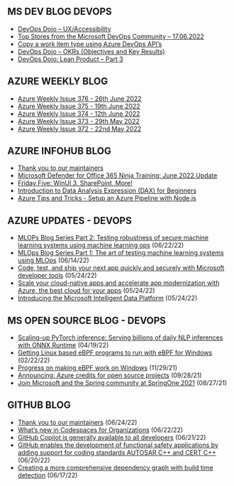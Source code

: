 ## MS DEV BLOG DEVOPS 

<!-- DEVBLOGDEVOPS:START -->
- [DevOps Dojo – UX/Accessibility](https://devblogs.microsoft.com/devops/devops-dojo-ux-accessibility/)
- [Top Stores from the Microsoft DevOps Community – 17.06.2022](https://devblogs.microsoft.com/devops/top-stores-from-the-microsoft-devops-community-17-06-2022/)
- [Copy a work item type using Azure DevOps API’s](https://devblogs.microsoft.com/devops/copy-a-work-item-type-using-azure-devops-apis-undocumented/)
- [DevOps Dojo – OKRs (Objectives and Key Results)](https://devblogs.microsoft.com/devops/devops-dojo-okrs-objectives-and-key-results/)
- [DevOps Dojo: Lean Product – Part 3](https://devblogs.microsoft.com/devops/devops-dojo-lean-product-part-3/)
<!-- DEVBLOGDEVOPS:END -->


## AZURE WEEKLY BLOG

<!-- AZUREWEEKLY:START -->
- [Azure Weekly Issue 376 - 26th June 2022](https://azureweekly.info/issue-376.html)
- [Azure Weekly Issue 375 - 19th June 2022](https://azureweekly.info/issue-375.html)
- [Azure Weekly Issue 374 - 12th June 2022](https://azureweekly.info/issue-374.html)
- [Azure Weekly Issue 373 - 29th May 2022](https://azureweekly.info/issue-373.html)
- [Azure Weekly Issue 372 - 22nd May 2022](https://azureweekly.info/issue-372.html)
<!-- AZUREWEEKLY:END -->

## AZURE INFOHUB BLOG 

<!-- AZUREINFOHUB:START -->
- [Thank you to our maintainers](https://github.blog/2022-06-24-thank-you-to-our-maintainers/)
- [Microsoft Defender for Office 365 Ninja Training:  June 2022 Update](https://techcommunity.microsoft.com/t5/microsoft-defender-for-office/microsoft-defender-for-office-365-ninja-training-june-2022/ba-p/3507251)
- [Friday Five: WinUI 3, SharePoint, More!](https://techcommunity.microsoft.com/t5/microsoft-mvp-award-program-blog/friday-five-winui-3-sharepoint-more/ba-p/3546080)
- [Introduction to Data Analysis Expression &lpar;DAX&rpar; for Beginners](https://techcommunity.microsoft.com/t5/educator-developer-blog/introduction-to-data-analysis-expression-dax-for-beginners/ba-p/3542815)
- [Azure Tips and Tricks - Setup an Azure Pipeline with Node.js](https://techcommunity.microsoft.com/t5/azure-developer-community-blog/azure-tips-and-tricks-setup-an-azure-pipeline-with-node-js/ba-p/3545930)
<!-- AZUREINFOHUB:END -->


## AZURE UPDATES - DEVOPS 

<!-- AZUREUPDATES:START -->

 - [MLOPs Blog Series Part 2: Testing robustness of secure machine learning systems using machine learning ops](https://azure.microsoft.com/blog/mlops-blog-series-part-2-testing-robustness-of-secure-machine-learning-systems-using-machine-learning-ops/) (06/22/22)
 - [MLOps Blog Series Part 1: The art of testing machine learning systems using MLOps](https://azure.microsoft.com/blog/mlops-blog-series-part-1-the-art-of-testing-machine-learning-systems-using-mlops/) (06/14/22)
 - [Code, test, and ship your next app quickly and securely with Microsoft developer tools](https://azure.microsoft.com/blog/code-test-and-ship-your-next-app-quickly-and-securely-with-microsoft-developer-tools/) (05/24/22)
 - [Scale your cloud-native apps and accelerate app modernization with Azure, the best cloud for your apps](https://azure.microsoft.com/blog/scale-your-cloudnative-apps-and-accelerate-app-modernization-with-azure-the-best-cloud-for-your-apps/) (05/24/22)
 - [Introducing the Microsoft Intelligent Data Platform](https://azure.microsoft.com/blog/introducing-the-microsoft-intelligent-data-platform/) (05/24/22)
<!-- AZUREUPDATES:END -->


## MS OPEN SOURCE BLOG - DEVOPS 

<!-- MSOPENSOURCEBLOG:START -->

 - [Scaling-up PyTorch inference: Serving billions of daily NLP inferences with ONNX Runtime](https://cloudblogs.microsoft.com/opensource/2022/04/19/scaling-up-pytorch-inference-serving-billions-of-daily-nlp-inferences-with-onnx-runtime/) (04/19/22)
 - [Getting Linux based eBPF programs to run with eBPF for Windows](https://cloudblogs.microsoft.com/opensource/2022/02/22/getting-linux-based-ebpf-programs-to-run-with-ebpf-for-windows/) (02/22/22)
 - [Progress on making eBPF work on Windows](https://cloudblogs.microsoft.com/opensource/2021/11/29/progress-on-making-ebpf-work-on-windows/) (11/29/21)
 - [Announcing: Azure credits for open source projects](https://cloudblogs.microsoft.com/opensource/2021/09/28/announcing-azure-credits-for-open-source-projects/) (09/28/21)
 - [Join Microsoft and the Spring community at SpringOne 2021](https://cloudblogs.microsoft.com/opensource/2021/08/27/join-microsoft-and-the-spring-community-at-springone-2021/) (08/27/21)
<!-- MSOPENSOURCEBLOG:END -->


## GITHUB BLOG


<!-- GITHUB:START -->

 - [Thank you to our maintainers](https://github.blog/2022-06-24-thank-you-to-our-maintainers/) (06/24/22)
 - [What’s new in Codespaces for Organizations](https://github.blog/2022-06-22-whats-new-in-codespaces-for-organizations/) (06/22/22)
 - [GitHub Copilot is generally available to all developers](https://github.blog/2022-06-21-github-copilot-is-generally-available-to-all-developers/) (06/21/22)
 - [GitHub enables the development of functional safety applications by adding support for coding standards AUTOSAR C++  and CERT C++](https://github.blog/2022-06-20-adding-support-for-coding-standards-autosar-c-and-cert-c/) (06/20/22)
 - [Creating a more comprehensive dependency graph with build time detection](https://github.blog/2022-06-17-creating-comprehensive-dependency-graph-build-time-detection/) (06/17/22)
<!-- GITHUB:END -->
